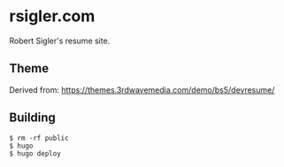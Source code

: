 # rsigler.com
Robert Sigler's resume site.

## Theme
Derived from: https://themes.3rdwavemedia.com/demo/bs5/devresume/

## Building
```
$ rm -rf public
$ hugo
$ hugo deploy
```
